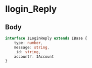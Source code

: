 # Ilogin_Reply

## Body

```typescript
interface ILoginReply extends IBase {
    type: number,
    message: string,
    _id: string,
    account?: IAccount
}
```